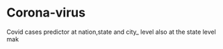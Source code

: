 # Corona-virus
Covid cases predictor at nation,state and city_ level also at the state level mak
  
